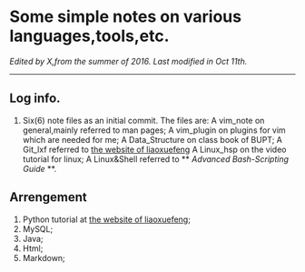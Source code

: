 Some simple notes on various languages,tools,etc.
==========
*Edited by X,from the summer of 2016.*
*Last modified in Oct 11th.*

***

Log info.
----------
1. Six(6) note files as an initial commit.
    The files are:
    A vim_note on general,mainly referred to man pages;
    A vim_plugin on plugins for vim which are needed for me;
    A Data_Structure on class book of BUPT;
    A Git_lxf referred to [the website of liaoxuefeng](http://www.liaoxuefeng.com "liaoxuefeng")
    A Linux_hsp on the video tutorial for linux;
    A Linux&Shell referred to ** _Advanced Bash-Scripting Guide_ **.



Arrengement
----------
1. Python tutorial at [the website of liaoxuefeng](http://www.liaoxuefeng.com "liaoxuefeng");
2. MySQL;
3. Java;
4. Html;
5. Markdown;


